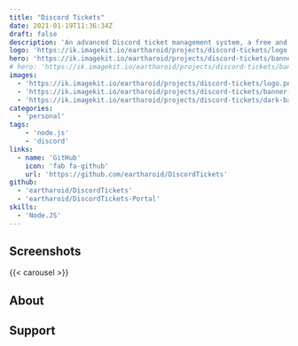 ```yaml
---
title: "Discord Tickets"
date: 2021-01-19T11:36:34Z
draft: false
description: 'An advanced Discord ticket management system, a free and open-source alternative to common ticket bots.'
logo: 'https://ik.imagekit.io/eartharoid/projects/discord-tickets/logo.png'
hero: 'https://ik.imagekit.io/eartharoid/projects/discord-tickets/banner-v2-gradient-compressed-darker.png'
# hero: 'https://ik.imagekit.io/eartharoid/projects/discord-tickets/banner-v2-gradient-compressed-darker-with-text-large.png'
images:
  - 'https://ik.imagekit.io/eartharoid/projects/discord-tickets/logo.png'
  - 'https://ik.imagekit.io/eartharoid/projects/discord-tickets/banner-v2-gradient-compressed-darker-with-text.png'
  - 'https://ik.imagekit.io/eartharoid/projects/discord-tickets/dark-banner-v2-wtih-text-large.png'
categories:
  - 'personal'
tags:
    - 'node.js'
    - 'discord'
links:
  - name: 'GitHub'
    icon: 'fab fa-github'
    url: 'https://github.com/eartharoid/DiscordTickets'
github:
  - 'eartharoid/DiscordTickets'
  - 'eartharoid/DiscordTickets-Portal'
skills:
  - 'Node.JS'
---
```


## Screenshots
<!-- include images URLs as params, or it will take form page "images" param -->
{{< carousel >}}

## About

## Support
